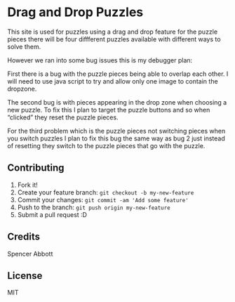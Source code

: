 # Drag and Drop Puzzles

This site is used for puzzles using a drag and drop feature for the puzzle pieces there will be four diffferent puzzles available with different ways to solve them.

However we ran into some bug issues this is my debugger plan:

First there is a bug with the puzzle pieces being able to overlap each other. I will need to use java script to try and allow only one image to contain the dropzone.

The second bug is with pieces appearing in the drop zone when choosing a new puzzle. To fix this I plan to target the puzzle buttons and so when “clicked” they reset the puzzle pieces. 

For the third problem which is the puzzle pieces not switching pieces when you switch puzzles I plan to fix this bug the same way as bug 2 just instead of resetting they switch to the puzzle pieces that go with the puzzle.


## Contributing

1. Fork it!
2. Create your feature branch: `git checkout -b my-new-feature`
3. Commit your changes: `git commit -am 'Add some feature'`
4. Push to the branch: `git push origin my-new-feature`
5. Submit a pull request :D

## Credits

Spencer Abbott

## License
MIT